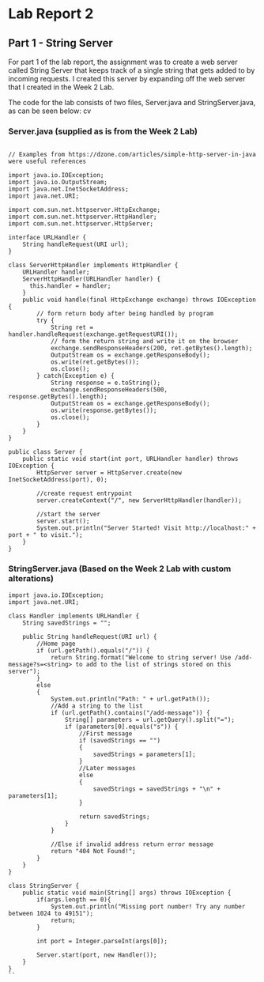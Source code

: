 # Lab Report 2

## Part 1 - String Server

For part 1 of the lab report, the assignment was to create a web server called String Server that keeps track of a single string that gets added to by incoming requests. I created this server by expanding off the web server that I created in the Week 2 Lab. 

The code for the lab consists of two files, Server.java and StringServer.java, as can be seen below: cv

### Server.java (supplied as is from the Week 2 Lab)
``` // A simple web server using Java's built-in HttpServer

// Examples from https://dzone.com/articles/simple-http-server-in-java were useful references

import java.io.IOException;
import java.io.OutputStream;
import java.net.InetSocketAddress;
import java.net.URI;

import com.sun.net.httpserver.HttpExchange;
import com.sun.net.httpserver.HttpHandler;
import com.sun.net.httpserver.HttpServer;

interface URLHandler {
    String handleRequest(URI url);
}

class ServerHttpHandler implements HttpHandler {
    URLHandler handler;
    ServerHttpHandler(URLHandler handler) {
      this.handler = handler;
    }
    public void handle(final HttpExchange exchange) throws IOException {
        // form return body after being handled by program
        try {
            String ret = handler.handleRequest(exchange.getRequestURI());
            // form the return string and write it on the browser
            exchange.sendResponseHeaders(200, ret.getBytes().length);
            OutputStream os = exchange.getResponseBody();
            os.write(ret.getBytes());
            os.close();
        } catch(Exception e) {
            String response = e.toString();
            exchange.sendResponseHeaders(500, response.getBytes().length);
            OutputStream os = exchange.getResponseBody();
            os.write(response.getBytes());
            os.close();
        }
    }
}

public class Server {
    public static void start(int port, URLHandler handler) throws IOException {
        HttpServer server = HttpServer.create(new InetSocketAddress(port), 0);

        //create request entrypoint
        server.createContext("/", new ServerHttpHandler(handler));

        //start the server
        server.start();
        System.out.println("Server Started! Visit http://localhost:" + port + " to visit.");
    }
}
```

### StringServer.java (Based on the Week 2 Lab with custom alterations)
```
import java.io.IOException;
import java.net.URI;

class Handler implements URLHandler {
    String savedStrings = "";

    public String handleRequest(URI url) {
        //Home page
        if (url.getPath().equals("/")) {
            return String.format("Welcome to string server! Use /add-message?s=<string> to add to the list of strings stored on this server");
        }
        else 
        {
            System.out.println("Path: " + url.getPath());
            //Add a string to the list
            if (url.getPath().contains("/add-message")) {
                String[] parameters = url.getQuery().split("=");
                if (parameters[0].equals("s")) {
                    //First message
                    if (savedStrings == "")
                    {
                        savedStrings = parameters[1];
                    }
                    //Later messages
                    else
                    {
                        savedStrings = savedStrings + "\n" + parameters[1];
                    }

                    return savedStrings;
                }
            }
            
            //Else if invalid address return error message
            return "404 Not Found!";
        }
    }
}

class StringServer {
    public static void main(String[] args) throws IOException {
        if(args.length == 0){
            System.out.println("Missing port number! Try any number between 1024 to 49151");
            return;
        }

        int port = Integer.parseInt(args[0]);

        Server.start(port, new Handler());
    }
}
``
